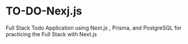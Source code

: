 # TO-DO-Nexj.js
Full Stack Todo Application using Next.js , Prisma, and PostgreSQL for practicing the Full Stack with Next.js

